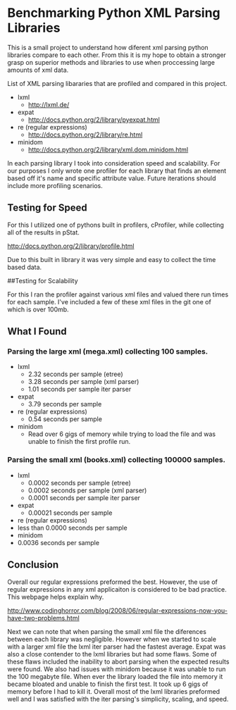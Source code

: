 # Benchmarking Python XML Parsing Libraries

This is a small project to understand how diferent xml parsing python libraries compare to each other.  From this it is my hope to obtain a stronger grasp on superior methods and libraries to use when proccessing large amounts of xml data.

List of XML parsing libararies that are profiled and compared in this project.
* lxml
  * http://lxml.de/
* expat
  * http://docs.python.org/2/library/pyexpat.html
* re (regular expressions)
  * http://docs.python.org/2/library/re.html
* minidom
  * http://docs.python.org/2/library/xml.dom.minidom.html


In each parsing library I took into consideration speed and scalability.
For our purposes I only wrote one profiler for each library that finds an element based off it's name and specific attribute value.  Future iterations should include more profiling scenarios. 

## Testing for Speed

For this I utilized one of pythons built in profilers, cProfiler, while collecting all of the results in pStat.

http://docs.python.org/2/library/profile.html

Due to this built in library it was very simple and easy to collect the time based data.

##Testing for Scalability 

For this I ran the profiler against various xml files and valued there run times for each sample.  I've included a few of these xml files in the git one of which is over 100mb. 



## What I Found

### Parsing the large xml (mega.xml) collecting 100 samples.

* lxml
  * 2.32 seconds per sample (etree)
  * 3.28 seconds per sample (xml parser)
  * 1.01 seconds per sample iter parser
* expat
  * 3.79 seconds per sample
* re (regular expressions)
  * 0.54 seconds per sample
* minidom
  * Read over 6 gigs of memory while trying to load the file and was unable to finish the first profile run.

### Parsing the small xml (books.xml) collecting 100000 samples.

* lxml
  * 0.0002 seconds per sample (etree)
  * 0.0002 seconds per sample (xml parser)
  * 0.0001 seconds per sample iter parser
* expat
  * 0.00021 seconds per sample
* re (regular expressions)
 * less than 0.0000 seconds per sample
* minidom
 * 0.0036 seconds per sample

## Conclusion 
Overall our regular expressions preformed the best.  However, the use of regular expressions in any xml applicaiton is considered to be bad practice.  This webpage helps explain why.

http://www.codinghorror.com/blog/2008/06/regular-expressions-now-you-have-two-problems.html

Next we can note that when parsing the small xml file the diferences between each library was negligible. However when we started to scale with a larger xml file the lxml iter parser had the fastest average.
Expat was also a close contender to the lxml libraries but had some flaws.  Some of these flaws included the inability to abort parsing when the expected results were found.
We also had issues with minidom because it was unable to run the 100 megabyte file.  When ever the library loaded the file into memory it became bloated and unable to finish the first test.  It took up 6 gigs of memory before I had to kill it.
Overall most of the lxml libraries preformed well and I was satisfied with the iter parsing's simplicity, scaling, and speed.

